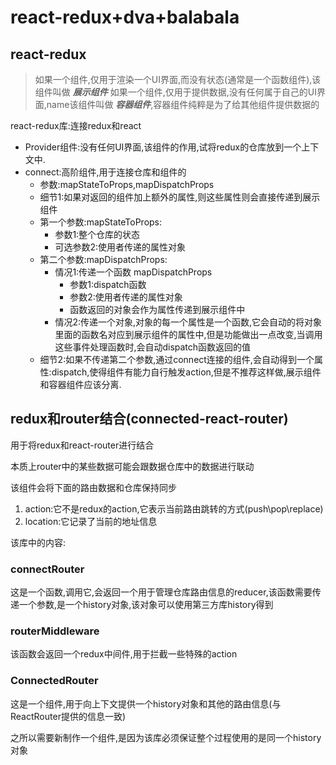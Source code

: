 # react-redux+dva+balabala

## react-redux

> 如果一个组件,仅用于渲染一个UI界面,而没有状态(通常是一个函数组件),该组件叫做 ***展示组件***
> 如果一个组件,仅用于提供数据,没有任何属于自己的UI界面,name该组件叫做 ***容器组件***,容器组件纯粹是为了给其他组件提供数据的

react-redux库:连接redux和react

- Provider组件:没有任何UI界面,该组件的作用,试将redux的仓库放到一个上下文中.
- connect:高阶组件,用于连接仓库和组件的
  - 参数:mapStateToProps,mapDispatchProps
  - 细节1:如果对返回的组件加上额外的属性,则这些属性则会直接传递到展示组件
  - 第一个参数:mapStateToProps:
    - 参数1:整个仓库的状态
    - 可选参数2:使用者传递的属性对象
  - 第二个参数:mapDispatchProps:
    - 情况1:传递一个函数 mapDispatchProps
      - 参数1:dispatch函数
      - 参数2:使用者传递的属性对象
      - 函数返回的对象会作为属性传递到展示组件中
    - 情况2:传递一个对象,对象的每一个属性是一个函数,它会自动的将对象里面的函数名对应到展示组件的属性中,但是功能做出一点改变,当调用这些事件处理函数时,会自动dispatch函数返回的值
  - 细节2:如果不传递第二个参数,通过connect连接的组件,会自动得到一个属性:dispatch,使得组件有能力自行触发action,但是不推荐这样做,展示组件和容器组件应该分离.

## redux和router结合(connected-react-router)

用于将redux和react-router进行结合

本质上router中的某些数据可能会跟数据仓库中的数据进行联动

该组件会将下面的路由数据和仓库保持同步

1. action:它不是redux的action,它表示当前路由跳转的方式(push\pop\replace)
2. location:它记录了当前的地址信息

该库中的内容:

### connectRouter

这是一个函数,调用它,会返回一个用于管理仓库路由信息的reducer,该函数需要传递一个参数,是一个history对象,该对象可以使用第三方库history得到

### routerMiddleware

该函数会返回一个redux中间件,用于拦截一些特殊的action

### ConnectedRouter

这是一个组件,用于向上下文提供一个history对象和其他的路由信息(与ReactRouter提供的信息一致)

之所以需要新制作一个组件,是因为该库必须保证整个过程使用的是同一个history对象
